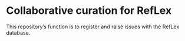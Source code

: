 # Collaborative curation for RefLex

This repository’s function is to register and raise issues with the RefLex database.
